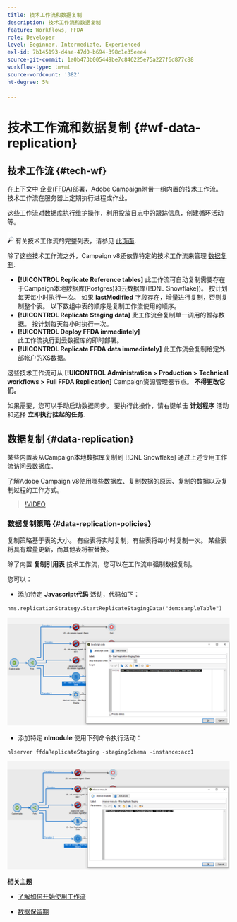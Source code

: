 ```yaml
---
title: 技术工作流和数据复制
description: 技术工作流和数据复制
feature: Workflows, FFDA
role: Developer
level: Beginner, Intermediate, Experienced
exl-id: 7b145193-d4ae-47d0-b694-398c1e35eee4
source-git-commit: 1a0b473b005449be7c846225e75a227f6d877c88
workflow-type: tm+mt
source-wordcount: '382'
ht-degree: 5%

---
```


# 技术工作流和数据复制 {#wf-data-replication}

## 技术工作流 {#tech-wf}

在上下文中 [企业(FFDA)部署](enterprise-deployment.md)，Adobe Campaign附带一组内置的技术工作流。 技术工作流在服务器上定期执行进程或作业。

这些工作流对数据库执行维护操作，利用投放日志中的跟踪信息，创建循环活动等。

![](../assets/do-not-localize/glass.png) 有关技术工作流的完整列表，请参见 [此页面](https://experienceleague.adobe.com/docs/campaign/automation/workflows/introduction/wf-type/technical-workflows.html).

除了这些技术工作流之外，Campaign v8还依靠特定的技术工作流来管理 [数据复制](#data-replication).

* **[!UICONTROL Replicate Reference tables]**
此工作流可自动复制需要存在于Campaign本地数据库(Postgres)和云数据库([!DNL Snowflake])。 按计划每天每小时执行一次。 如果 **lastModified** 字段存在，增量进行复制，否则复制整个表。 以下数组中表的顺序是复制工作流使用的顺序。
* **[!UICONTROL Replicate Staging data]**
此工作流会复制单一调用的暂存数据。 按计划每天每小时执行一次。
* **[!UICONTROL Deploy FFDA immediately]**\
  此工作流执行到云数据库的即时部署。
* **[!UICONTROL Replicate FFDA data immediately]**
此工作流会复制给定外部帐户的XS数据。

这些技术工作流可从 **[!UICONTROL Administration > Production > Technical workflows > Full FFDA Replication]** Campaign资源管理器节点。 **不得更改它们。**

如果需要，您可以手动启动数据同步。 要执行此操作，请右键单击 **计划程序** 活动和选择 **立即执行挂起的任务**.

## 数据复制 {#data-replication}

某些内置表从Campaign本地数据库复制到 [!DNL Snowflake] 通过上述专用工作流访问云数据库。

了解Adobe Campaign v8使用哪些数据库、复制数据的原因、复制的数据以及复制过程的工作方式。

>[!VIDEO](https://video.tv.adobe.com/v/334460?quality=12)


### 数据复制策略 {#data-replication-policies}

复制策略基于表的大小。 有些表将实时复制，有些表将每小时复制一次。 某些表将具有增量更新，而其他表将被替换。

除了内置 **复制引用表** 技术工作流，您可以在工作流中强制数据复制。

您可以：

* 添加特定 **Javascript代码** 活动，代码如下：

```
nms.replicationStrategy.StartReplicateStagingData("dem:sampleTable")
```

![](assets/jscode.png)


* 添加特定 **nlmodule** 使用下列命令执行活动：

```
nlserver ffdaReplicateStaging -stagingSchema -instance:acc1
```

![](assets/nlmodule.png)


**相关主题**

* [了解如何开始使用工作流](https://experienceleague.adobe.com/docs/campaign/automation/workflows/introduction/build-a-workflow.html?lang=zh-Hans)

* [数据保留期](../dev/datamodel-best-practices.md#data-retention)
